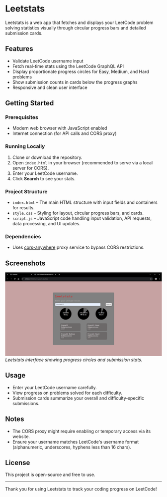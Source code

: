 # Leetstats

Leetstats is a web app that fetches and displays your LeetCode problem solving statistics visually through circular progress bars and detailed submission cards.

## Features

- Validate LeetCode username input
- Fetch real-time stats using the LeetCode GraphQL API
- Display proportionate progress circles for Easy, Medium, and Hard problems
- Show submission counts in cards below the progress graphs
- Responsive and clean user interface

## Getting Started

### Prerequisites

- Modern web browser with JavaScript enabled
- Internet connection (for API calls and CORS proxy)

### Running Locally

1. Clone or download the repository.
2. Open `index.html` in your browser (recommended to serve via a local server for CORS).
3. Enter your LeetCode username.
4. Click **Search** to see your stats.

### Project Structure

- `index.html` – The main HTML structure with input fields and containers for results.
- `style.css` – Styling for layout, circular progress bars, and cards.
- `script.js` – JavaScript code handling input validation, API requests, data processing, and UI updates.

### Dependencies

- Uses [cors-anywhere](https://cors-anywhere.herokuapp.com/) proxy service to bypass CORS restrictions.

## Screenshots

![Leetstats UI](leetstats.png)  
*Leetstats interface showing progress circles and submission stats.*

## Usage

- Enter your LeetCode username carefully.
- View progress on problems solved for each difficulty.
- Submission cards summarize your overall and difficulty-specific submissions.

## Notes

- The CORS proxy might require enabling or temporary access via its website.
- Ensure your username matches LeetCode's username format (alphanumeric, underscores, hyphens less than 16 chars).

## License

This project is open-source and free to use.

---

Thank you for using Leetstats to track your coding progress on LeetCode!


